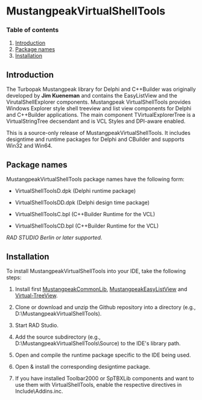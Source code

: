 MustangpeakVirtualShellTools
============================

### Table of contents
1.  [Introduction](#Introduction)
2.  [Package names](#Package-names)
3.  [Installation](#Installation)

## Introduction

The Turbopak Mustangpeak library for Delphi and C++Builder was originally developed by **Jim 
Kueneman** and contains the EasyListView and the VirutalShellExplorer components.
Mustangpeak VirtualShellTools provides Windows Explorer style shell treeview and list view 
components for Delphi and C++Builder applications.  The main component TVirtualExplorerTree
is a VirtualStringTree decsendant and is VCL Styles and DPI-aware enabled.

This is a source-only release of MustangpeakVirtualShellTools. It includes
designtime and runtime packages for Delphi and CBuilder and supports 
Win32 and Win64.

## Package names

MustangpeakVirtualShellTools package names have the following form:

- VirtualShellToolsD.dpk        (Delphi runtime package)
- VirtualShellToolsDD.dpk       (Delphi design time package)

- VirtualShellToolsC.bpl        (C++Builder Runtime for the VCL)
- VirtualShellToolsCD.bpl       (C++Builder Runtime for the VCL)

*RAD STUDIO Berlin or later supported.*

## Installation

To install MustangpeakVirtualShellTools into your IDE, take the following
steps:

  1. Install first [MustangpeakCommonLib](https://github.com/pyscripter/MustangpeakCommonLib),
    [MustangpeakEasyListView](https://github.com/pyscripter/MustangpeakEasyListView) and
    [Virtual-TreeView](https://github.com/Virtual-TreeView/Virtual-TreeView).

  2. Clone or download and unzip the Github repository into a directory (e.g., D:\MustangpeakVirtualShellTools). 

  3. Start RAD Studio.

  4. Add the source subdirectory (e.g., D:\MustangpeakVirtualShellTools\Source) to the
     IDE's library path.

  5. Open and compile the runtime package specific to the IDE being used.   

  6. Open & install the corresponding designtime package.

  7. If you have installed Toolbar2000 or SpTBXLib components and want to use them
     with VirtualShellTools, enable the respective directives in Include\Addins.inc.
